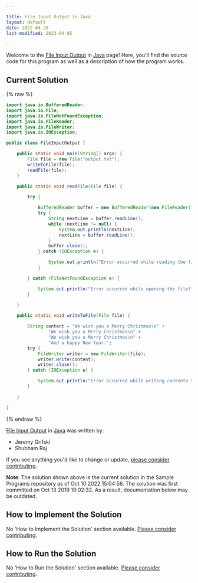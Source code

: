 ```yaml
---

title: File Input Output in Java
layout: default
date: 2022-04-28
last-modified: 2023-04-05

---
```


Welcome to the [File Input Output](https://sampleprograms.io/projects/file-input-output) in [Java](https://sampleprograms.io/languages/java) page! Here, you'll find the source code for this program as well as a description of how the program works.

## Current Solution

{% raw %}

```java
import java.io.BufferedReader;
import java.io.File;
import java.io.FileNotFoundException;
import java.io.FileReader;
import java.io.FileWriter;
import java.io.IOException;

public class FileInputOutput {

    public static void main(String[] args) {
        File file = new File("output.txt");
        writeToFile(file);
        readFile(file);
    }

    public static void readFile(File file) {

        try {

            BufferedReader buffer = new BufferedReader(new FileReader(file));
            try {
                String nextLine = buffer.readLine();
                while (nextLine != null) {
                    System.out.println(nextLine);
                    nextLine = buffer.readLine();
                }
                buffer.close();
            } catch (IOException e) {

                System.out.println("Error occurred while reading the file");
            }

        } catch (FileNotFoundException e) {

            System.out.println("Error occurred while opening the file!");
        }

    }

    public static void writeToFile(File file) {

        String content = "We wish you a Merry Christmas\n" +
                "We wish you a Merry Christmas\n" +
                "We wish you a Merry Christmas\n" +
                "And a happy New Year.";
        try {
            FileWriter writer = new FileWriter(file);
            writer.write(content);
            writer.close();
        } catch (IOException e) {

            System.out.println("Error occurred while writing contents to file!");
        }

    }

}
```

{% endraw %}

[File Input Output](https://sampleprograms.io/projects/file-input-output) in [Java](https://sampleprograms.io/languages/java) was written by:

- Jeremy Grifski
- Shubham Raj

If you see anything you'd like to change or update, [please consider contributing](https://github.com/TheRenegadeCoder/sample-programs).

**Note**: The solution shown above is the current solution in the Sample Programs repository as of Oct 10 2022 15:04:56. The solution was first committed on Oct 13 2019 19:02:32. As a result, documentation below may be outdated.

## How to Implement the Solution

No 'How to Implement the Solution' section available. [Please consider contributing](https://github.com/TheRenegadeCoder/sample-programs-website).

## How to Run the Solution

No 'How to Run the Solution' section available. [Please consider contributing](https://github.com/TheRenegadeCoder/sample-programs-website).